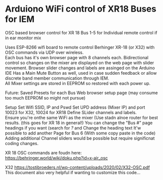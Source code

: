# Arduiono WiFi control of XR18 Buses for IEM
OSC based browser control for XR 18 Bus 1-5 for Individual remote control if in ear monitor mix

Uses ESP-8266 wifi board to remote control Berhinger XR-18 (or X32) with OSC commands via UDP over wireless.  
Each bus has it's own browser page with 8 channels each.  Bidirectional control so changes on the mixer are displayed on the web page with slider movement. 
Browser slider changes and labels are assinged on the Arduino IDE
Has a Main Mute Button as well, used in case sudden feedback or allow discrete band member communication through IEM.  
All Mixer settings are stored in EEPROM so restored with each power up.  

Future:
Saved Presets for each Bus
Web browser setup page (may consume too much EEPROM so might not pursue)

Setup
Set Wifi SSID, IP and Pswd
Set UPD address (Mixer IP) and port 10023 for X32, 10024 for XR18
Define SLider channels and labels.  
Ensure you're onthe same WiFi as the mixer (Use stadn alnoe router for best results. (this goes for XR 18 in general!)
You can change the "Bus #" page headings if you want (search for *?* and Change the heading text
It'w possible to add another Page for Bus 6 (With some copy paste in the code)
Adding additional Channel sliders would be possible but require significnat coding changes. 

XR 18 OSC commands are foudn here: 
https://behringer.world/wiki/doku.php?id=x-air_osc

X32 
https://tostibroeders.nl/wp-content/uploads/2020/02/X32-OSC.pdf 
This document also very helpful if wanting to customize this code...
